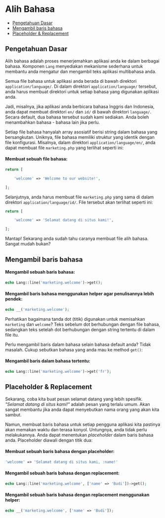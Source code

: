 # Alih Bahasa

<!-- MarkdownTOC autolink="true" autoanchor="true" levels="2,3" bracket="round" lowercase="only_ascii" -->

-   [Pengetahuan Dasar](#pengetahuan-dasar)
-   [Mengambil baris bahasa](#mengambil-baris-bahasa)
-   [Placeholder & Replacement](#placeholder--replacement)

<!-- /MarkdownTOC -->

<a id="pengetahuan-dasar"></a>

## Pengetahuan Dasar

Alih bahasa adalah proses menerjemahkan aplikasi anda ke dalam berbagai bahasa. Komponen `Lang` menyediakan mekanisme sederhana untuk membantu anda mengatur dan mengambil teks aplikasi multibahasa anda.

Semua file bahasa untuk aplikasi anda berada di bawah direktori `application/language/`. Di dalam direktori `application/language/` tersebut, anda harus membuat direktori untuk setiap bahasa yang digunakan aplikasi anda.

Jadi, misalnya, jika aplikasi anda berbicara bahasa Inggris dan Indonesia, anda dapat membuat direktori `en/` dan `id/` di bawah direktori `language/`. Secara default, dua bahasa tersebut sudah kami sediakan. Anda boleh menambahkan bahasa - bahasa lain jika perlu.

Setiap file bahasa hanyalah array asosiatif berisi string dalam bahasa yang bersangkutan. Uniknya, file bahasa memiliki struktur yang identik dengan file konfigurasi. Misalnya, dalam direktori `application/language/en/`, anda dapat membuat file `marketing.php` yang terlihat seperti ini:

#### Membuat sebuah file bahasa:

```php
return [

	'welcome' => 'Welcome to our website!',

];
```

Selanjutnya, anda harus membuat file `marketing.php` yang sama di dalam direktori `application/language/id/`. File tersebut akan terlihat seperti ini:

```php
return [

	'welcome' => 'Selamat datang di situs kami!',

];
```

Mantap! Sekarang anda sudah tahu caranya membuat file alih bahasa. Sangat mudah bukan?

<a id="mengambil-baris-bahasa"></a>

## Mengambil baris bahasa

#### Mengambil sebuah baris bahasa:

```php
echo Lang::line('marketing.welcome')->get();
```

#### Mengambil baris bahasa menggunakan helper agar penulisannya lebih pendek:

```php
echo __('marketing.welcome');
```

Perhatikan bagaimana tanda dot (titik) digunakan untuk memisahkan `marketing` dan `welcome`? Teks sebelum dot berhubungan dengan file bahasa, sedangkan teks setelah dot berhubungan dengan string tertentu di dalam file itu.

Perlu mengambil baris dalam bahasa selain bahasa default anda? Tidak masalah. Cukup sebutkan bahasa yang anda mau ke method `get()`:

#### Mengambil baris dalam bahasa tertentu:

```php
echo Lang::line('marketing.welcome')->get('fr');
```

<a id="placeholder--replacement"></a>

## Placeholder & Replacement

Sekarang, coba kita buat pesan selamat datang yang lebih spesifik. _"Selamat datang di situs kami!"_ adalah pesan yang terlalu umum. Akan sangat membantu jika anda dapat menyebutkan nama orang yang akan kita sambut.

Namun, membuat baris bahasa untuk setiap pengguna aplikasi kita pastinya akan memakan waktu dan terasa konyol. Untungnya, anda tidak perlu melakukannya. Anda dapat menentukan _placeholder_ dalam baris bahasa anda. Placeholder diawali dengan titik dua:

#### Membuat sebuah baris bahasa dengan placeholder:

```php
'welcome' => 'Selamat datang di situs kami, :name!'
```

#### Mengambil sebuah baris bahasa dengan replacement:

```php
echo Lang::line('marketing.welcome', ['name' => 'Budi'])->get();
```

#### Mengambil sebuah baris bahasa dengan replacement menggunakan helper:

```php
echo __('marketing.welcome', ['name' => 'Budi']);
```
